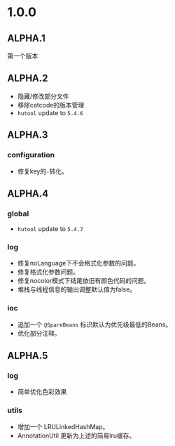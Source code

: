 # 1.0.0

## ALPHA.1
第一个版本

## ALPHA.2
- 隐藏/修改部分文件
- 移除catcode的版本管理
- `hutool` update to `5.4.6`

## ALPHA.3
### configuration 
- 修复key的`-`转化。

## ALPHA.4
### global
- `hutool` update to `5.4.7`
### log
- 修复noLanguage下不会格式化参数的问题。
- 修复格式化参数问题。
- 修复nocolor模式下结尾依旧有颜色代码的问题。
- 堆栈与线程信息的输出调整默认值为false。
### ioc 
- 追加一个 `@SpareBeans` 标识默认为优先级最低的Beans。
- 优化部分注释。

## ALPHA.5
### log
- 简单优化色彩效果

### utils
- 增加一个 LRULinkedHashMap。
- AnnotationUtil 更新为上述的简易lru缓存。

